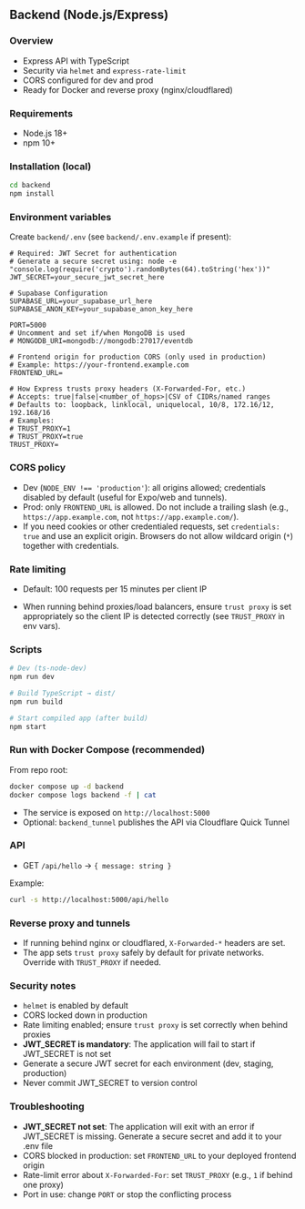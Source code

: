 ## Backend (Node.js/Express)

### Overview

- Express API with TypeScript
- Security via `helmet` and `express-rate-limit`
- CORS configured for dev and prod
- Ready for Docker and reverse proxy (nginx/cloudflared)

### Requirements

- Node.js 18+
- npm 10+

### Installation (local)

```bash
cd backend
npm install
```

### Environment variables

Create `backend/.env` (see `backend/.env.example` if present):

```
# Required: JWT Secret for authentication
# Generate a secure secret using: node -e "console.log(require('crypto').randomBytes(64).toString('hex'))"
JWT_SECRET=your_secure_jwt_secret_here

# Supabase Configuration
SUPABASE_URL=your_supabase_url_here
SUPABASE_ANON_KEY=your_supabase_anon_key_here

PORT=5000
# Uncomment and set if/when MongoDB is used
# MONGODB_URI=mongodb://mongodb:27017/eventdb

# Frontend origin for production CORS (only used in production)
# Example: https://your-frontend.example.com
FRONTEND_URL=

# How Express trusts proxy headers (X-Forwarded-For, etc.)
# Accepts: true|false|<number_of_hops>|CSV of CIDRs/named ranges
# Defaults to: loopback, linklocal, uniquelocal, 10/8, 172.16/12, 192.168/16
# Examples:
# TRUST_PROXY=1
# TRUST_PROXY=true
TRUST_PROXY=
```

### CORS policy

- Dev (`NODE_ENV !== 'production'`): all origins allowed; credentials disabled by default (useful for Expo/web and tunnels).
- Prod: only `FRONTEND_URL` is allowed. Do not include a trailing slash (e.g., `https://app.example.com`, not `https://app.example.com/`).
- If you need cookies or other credentialed requests, set `credentials: true` and use an explicit origin. Browsers do not allow wildcard origin (`*`) together with credentials.

### Rate limiting

- Default: 100 requests per 15 minutes per client IP

- When running behind proxies/load balancers, ensure `trust proxy` is set appropriately so the client IP is detected correctly (see `TRUST_PROXY` in env vars).

### Scripts

```bash
# Dev (ts-node-dev)
npm run dev

# Build TypeScript → dist/
npm run build

# Start compiled app (after build)
npm start
```

### Run with Docker Compose (recommended)

From repo root:

```bash
docker compose up -d backend
docker compose logs backend -f | cat
```

- The service is exposed on `http://localhost:5000`
- Optional: `backend_tunnel` publishes the API via Cloudflare Quick Tunnel

### API

- GET `/api/hello` → `{ message: string }`

Example:

```bash
curl -s http://localhost:5000/api/hello
```

### Reverse proxy and tunnels

- If running behind nginx or cloudflared, `X-Forwarded-*` headers are set.
- The app sets `trust proxy` safely by default for private networks. Override with `TRUST_PROXY` if needed.

### Security notes

- `helmet` is enabled by default
- CORS locked down in production
- Rate limiting enabled; ensure `trust proxy` is set correctly when behind proxies
- **JWT_SECRET is mandatory**: The application will fail to start if JWT_SECRET is not set
- Generate a secure JWT secret for each environment (dev, staging, production)
- Never commit JWT_SECRET to version control

### Troubleshooting

- **JWT_SECRET not set**: The application will exit with an error if JWT_SECRET is missing. Generate a secure secret and add it to your .env file
- CORS blocked in production: set `FRONTEND_URL` to your deployed frontend origin
- Rate-limit error about `X-Forwarded-For`: set `TRUST_PROXY` (e.g., `1` if behind one proxy)
- Port in use: change `PORT` or stop the conflicting process
